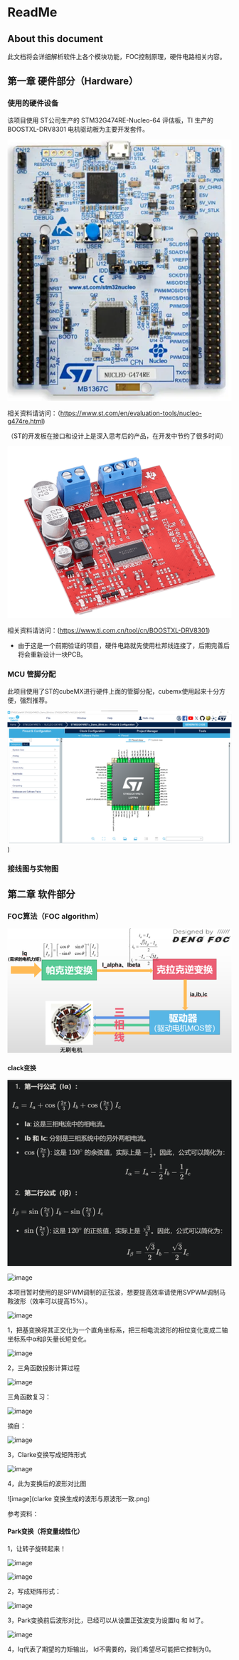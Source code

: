 # ReadMe

<!--Writerside adds this topic when you create a new documentation project.
You can use it as a sandbox to play with Writerside features, and remove it from the TOC when you don't need it anymore.-->

## About this document
此文档将会详细解析软件上各个模块功能，FOC控制原理，硬件电路相关内容。

## 第一章 硬件部分（Hardware）
### 使用的硬件设备
该项目使用 ST公司生产的 STM32G474RE-Nucleo-64 评估板，TI 生产的 BOOSTXL-DRV8301 电机驱动板为主要开发套件。

![image](https://github.com/michaelchemic/STM32G4-DRV8301-FOC/blob/main/Readme/Writerside/images/STM32G474-Nucleo.png)

相关资料请访问：（https://www.st.com/en/evaluation-tools/nucleo-g474re.html)

（ST的开发板在接口和设计上是深入思考后的产品，在开发中节约了很多时间）

![image](https://github.com/michaelchemic/STM32G4-DRV8301-FOC/blob/main/Readme/Writerside/images/TI%20DRV8301.png)

相关资料请访问：(https://www.ti.com.cn/tool/cn/BOOSTXL-DRV8301)

* 由于这是一个前期验证的项目，硬件电路就先使用杜邦线连接了，后期完善后将会重新设计一块PCB。

### MCU 管脚分配

此项目使用了ST的cubeMX进行硬件上面的管脚分配，cubemx使用起来十分方便，强烈推荐。

![image](https://github.com/michaelchemic/STM32G4-DRV8301-FOC/blob/main/Readme/Writerside/images/st%20cubeMX.png))

### 接线图与实物图
<!--todo 需要增加实物接线图-->

## 第二章 软件部分

### FOC算法（FOC algorithm）

![image](https://github.com/michaelchemic/STM32G4-DRV8301-FOC/blob/main/Readme/Writerside/images/FOC%E8%AE%A1%E7%AE%97%E8%BF%87%E7%A8%8B.png)

#### clack变换
![image](https://github.com/michaelchemic/STM32G4-DRV8301-FOC/blob/main/Readme/Writerside/images/Clarke%E5%8F%98%E6%8D%A2.png)

![image](电流环.png)

本项目暂时使用的是SPWM调制的正弦波，想要提高效率请使用SVPWM调制马鞍波形（效率可以提高15%）。

![image](坐标变换.png)

1，把基变换将其正交化为一个直角坐标系，把三相电流波形的相位变化变成二轴坐标系中α和β矢量长短变化。

![image](正弦与余弦.png)

2，三角函数投影计算过程

![image](三角函数投影.png)

三角函数复习：

![image](三角函数复习资料.png)

摘自：[](https://www.cnblogs.com/sunsky303/p/17248071.html)

![image](Clarke变换.png)

3，Clarke变换写成矩阵形式

![image](Clarke变换写成矩阵形式.png)

4，此为变换后的波形对比图

![image](clarke 变换生成的波形与原波形一致.png)

参考资料：
[](https://zhuanlan.zhihu.com/p/147659820)

#### Park变换（将变量线性化）

1，让转子旋转起来！

![image](旋转二维坐标系.png)

![image](旋转的坐标系映射.png)

2，写成矩阵形式：

![image](Park变换矩阵描述形式.png)

3，Park变换前后波形对比，已经可以从设置正弦波变为设置Iq 和 Id了。

![image](Park变换前后波形对比.png)

4，Iq代表了期望的力矩输出， Id不需要的，我们希望尽可能把它控制为0。


